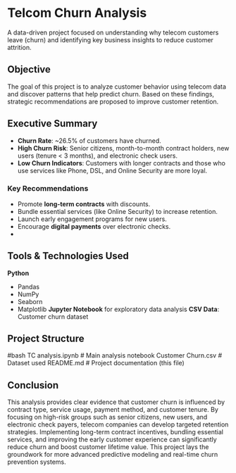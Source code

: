 
# Telcom Churn Analysis
A data-driven project focused on understanding why telecom customers leave (churn) and identifying key business insights to reduce customer attrition.

##  Objective

The goal of this project is to analyze customer behavior using telecom data and discover patterns that help predict churn. Based on these findings, strategic recommendations are proposed to improve customer retention.

## Executive Summary

- **Churn Rate**: ~26.5% of customers have churned.
- **High Churn Risk**: Senior citizens, month-to-month contract holders, new users (tenure < 3 months), and electronic check users.
- **Low Churn Indicators**: Customers with longer contracts and those who use services like Phone, DSL, and Online Security are more loyal.

### Key Recommendations

- Promote **long-term contracts** with discounts.
- Bundle essential services (like Online Security) to increase retention.
- Launch early engagement programs for new users.
- Encourage **digital payments** over electronic checks.
- 
## Tools & Technologies Used

**Python**
  - Pandas
  - NumPy
  - Seaborn
  - Matplotlib
**Jupyter Notebook** for exploratory data analysis
**CSV Data**: Customer churn dataset

##  Project Structure

#bash
TC analysis.ipynb          # Main analysis notebook
Customer Churn.csv         # Dataset used
README.md                  # Project documentation (this file)

## Conclusion
This analysis provides clear evidence that customer churn is influenced by contract type, service usage, payment method, and customer tenure. By focusing on high-risk groups such as senior citizens, new users, and electronic check payers, telecom companies can develop targeted retention strategies.
Implementing long-term contract incentives, bundling essential services, and improving the early customer experience can significantly reduce churn and boost customer lifetime value. This project lays the groundwork for more advanced predictive modeling and real-time churn prevention systems.
